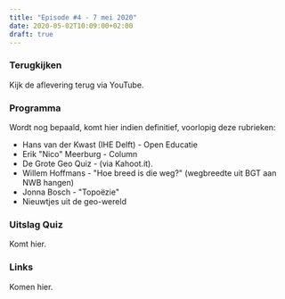 ```yaml
---
title: "Episode #4 - 7 mei 2020"
date: 2020-05-02T10:09:00+02:00
draft: true
---
```


### Terugkijken
Kijk de aflevering terug via YouTube.

### Programma

Wordt nog bepaald, komt hier indien definitief, voorlopig deze rubrieken:

* Hans van der Kwast (IHE Delft) - Open Educatie
* Erik "Nico" Meerburg - Column
* De Grote Geo Quiz - (via Kahoot.it).
* Willem Hoffmans - "Hoe breed is die weg?" (wegbreedte uit BGT aan NWB hangen)
* Jonna Bosch - "Topoëzie"
* Nieuwtjes uit de geo-wereld

### Uitslag Quiz

Komt hier.

### Links

Komen hier.
				